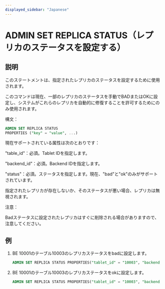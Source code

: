 ```yaml
---
displayed_sidebar: "Japanese"
---
```


# ADMIN SET REPLICA STATUS（レプリカのステータスを設定する）

## 説明

このステートメントは、指定されたレプリカのステータスを設定するために使用されます。

このコマンドは現在、一部のレプリカのステータスを手動でBADまたはOKに設定し、システムがこれらのレプリカを自動的に修復することを許可するためにのみ使用されます。

構文：

```sql
ADMIN SET REPLICA STATUS
PROPERTIES ("key" = "value", ...)
```

現在サポートされている属性は次のとおりです：

"table_id"：必須。Tablet IDを指定します。

"backend_id"：必須。Backend IDを指定します。

"status"：必須。ステータスを指定します。現在、"bad"と"ok"のみがサポートされています。

指定されたレプリカが存在しないか、そのステータスが悪い場合、レプリカは無視されます。

注意：

Badステータスに設定されたレプリカはすぐに削除される場合がありますので、注意してください。

## 例

1. BE 10001のテーブル10003のレプリカステータスをbadに設定します。

    ```sql
    ADMIN SET REPLICA STATUS PROPERTIES("tablet_id" = "10003", "backend_id" = "10001", "status" = "bad");
    ```

2. BE 10001のテーブル10003のレプリカステータスをokに設定します。

    ```sql
    ADMIN SET REPLICA STATUS PROPERTIES("tablet_id" = "10003", "backend_id" = "10001", "status" = "ok");
    ```
